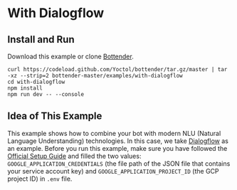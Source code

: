 # With Dialogflow

## Install and Run

Download this example or clone [Bottender](https://github.com/Yoctol/bottender).

```
curl https://codeload.github.com/Yoctol/bottender/tar.gz/master | tar -xz --strip=2 bottender-master/examples/with-dialogflow
cd with-dialogflow
npm install
npm run dev -- --console
```

## Idea of This Example

This example shows how to combine your bot with modern NLU (Natural Language Understanding) technologies. In
this case, we take [Dialogflow](https://dialogflow.com/) as an example. Before you run
this example, make sure you have followed the [Official Setup Guide](https://cloud.google.com/dialogflow/docs/quick/setup) and filled the two values: `GOOGLE_APPLICATION_CREDENTIALS` (the file path of the JSON file that contains your service account key) and `GOOGLE_APPLICATION_PROJECT_ID` (the GCP project ID) in `.env` file.
